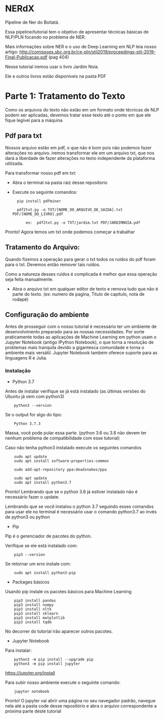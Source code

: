 # NERdX

Pipeline de Ner do Boitatá.

Essa pipeline/tutorial tem o objetivo de apresentar técnicas básicas de NLP/PLN focando no problema de NER.

Mais informações sobre NER e o uso de Deep Learning em NLP leia nosso artigo: http://comissoes.sbc.org.br/ce-pln/stil2019/proceedings-stil-2019-Final-Publicacao.pdf (pag 404)

Nesse tutorial iremos usar o livro Jardim Noia.

Ele e outros livros estão disponíveis na pasta PDF


# Parte 1: Tratamento do Texto

Como os arquivos do texto não estão em um formato onde técnicas de NLP podem ser aplicadas, devemos tratar esse texto até o ponto em que ele fique legível para a máquina

## Pdf para txt

Nossos arquivo estão em pdf, o que não é bom pois não podemos fazer alterações no arquivo. iremos transformar ele em um arquivo txt, que nos dará a liberdade de fazer alterações no texto independente da plataforma utilizada.

Para transformar nosso pdf em txt:
+ Abra o terminal na pasta raiz desse repositorio

+ Execute os seguinte comandos:

		pip install pdfminer

		pdf2txt.py -o TXT/[NOME_DO_ARQUIVO_DE_SAIDA].txt PDF/[NOME_DO_LIVRO].pdf

			ex:  pdf2txt.py -o TXT/jardim.txt PDF/JARDIMNOIA.pdf

Pronto! Agora temos um txt onde podemos começar a trabalhar

## Tratamento do Arquivo:


Quando fizemos a operação para gerar o txt todos os ruídos do pdf foram para o txt. Devemos então remover tais ruídos.

Como a natureza desses ruídos é complicada é melhor que essa operação seja feita manualmente.

+ Abra o arquivo txt em qualquer editor de texto e remova tudo que não é parte do texto. (ex: numero de pagina, Titulo de capitulo, nota de rodapé)


## Configuração do ambiente

Antes de prosseguir com o nosso tutorial é necessário ter um ambiente de desenvolvimento preparado para as nossas necessidades. Por sorte praticamente todas as aplicações de Machine Learning em python usam o Jupyter Notebook (antigo IPython Notebook), o que torna a resolução de problemas mais tranquila devido a gigantesca comunidade e torna o ambiente mais versátil. Jupyter Notebook também oferece suporte para as linguagens R e Julia.

### Instalação

+ Python 3.7

Antes de instalar verifique se já está instalado (as últimas versões do Ubuntu já vem com python3)

		python3 --version

Se o output for algo do tipo:

		Python 3.7.3

Massa, você pode pular essa parte. (python 3.6 ou 3.8 não devem ter nenhum problema de compatibilidade com esse tutorial)

Caso não tenha python3 instalado execute os seguintes comandos

		sudo apt update
		sudo apt install software-properties-common

		sudo add-apt-repository ppa:deadsnakes/ppa

		sudo apt update
		sudo apt install python3.7

Pronto! Lembrando que se o python 3.6 já estiver instalado não é necessário fazer o update.

Lembrando que se você instalou o python 3.7 seguindo esses comandos para usar ele no terminal é necessário usar o comando python3.7 ao invés de python3 ou python

+ Pip

Pip é o gerenciador de pacotes do python.

Verifique se ele está instalado com:

		pip3 --version

Se retornar um erro instale com:

		sudo apt install python3-pip

+ Packages básicos

Usando pip instale os pacotes básicos para Machine Learning

		pip3 install pandas
		pip3 install numpy
		pip3 install nltk
		pip3 install sklearn
		pip3 install matplotlib
		pip3 install tqdm

No decorrer do tutorial irão aparecer outros pacotes.

+ Jupyter Notebook

Para instalar:

		python3 -m pip install --upgrade pip
		python3 -m pip install jupyter

https://jupyter.org/install

Para subir nosso ambiente execute o seguinte comando:

		jupyter notebook

Pronto! O jupyter vai abrir uma página no seu navegador padrão, navegue nela até a pasta code desse repositório e abra o arquivo correspondente a próxima parte deste tutorial

